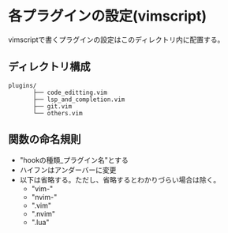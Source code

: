 # 各プラグインの設定(vimscript)
vimscriptで書くプラグインの設定はこのディレクトリ内に配置する。
## ディレクトリ構成
```
plugins/
       ├── code_editting.vim
       ├── lsp_and_completion.vim
       ├── git.vim
       └── others.vim
```
## 関数の命名規則
- "hookの種類_プラグイン名"とする
- ハイフンはアンダーバーに変更
- 以下は省略する。ただし、省略するとわかりづらい場合は除く。
  - "vim-"
  - "nvim-"
  - ".vim"
  - ".nvim"
  - ".lua"
